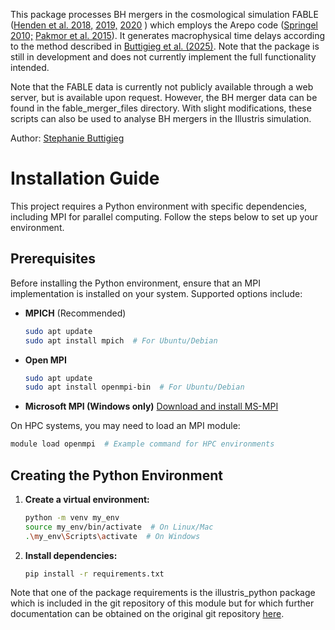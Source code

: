 This package processes BH mergers in the cosmological simulation FABLE \([Henden et al. 2018,](http://dx.doi.org/10.1093/mnras/sty1780) [2019,](http://dx.doi.org/10.1093/mnras/stz2301) [2020](http://dx.doi.org/10.1093/mnras/staa2235) \) which employs the Arepo code \([Springel 2010;](http://dx.doi.org/10.1111/j.1365-2966.2009.15715.x) [Pakmor et al. 2015](http://dx.doi.org/10.1093/mnras/stv2380)\).
It generates macrophysical time delays according to the method described in [Buttigieg et al. (2025)](https://arxiv.org/abs/2504.17549). Note that the package is still in development and does not currently implement the full functionality intended.

Note that the FABLE data is currently not publicly available through a web server, but is available upon request. However, the BH merger data can be found in the fable_merger_files directory. With slight modifications, these scripts can also be used to analyse BH mergers in the Illustris simulation. 

 Author: [Stephanie Buttigieg](mailto:sb2583@cam.ac.uk)

# Installation Guide

This project requires a Python environment with specific dependencies, including MPI for parallel computing. Follow the steps below to set up your environment.

## Prerequisites
Before installing the Python environment, ensure that an MPI implementation is installed on your system. Supported options include:

- **MPICH** (Recommended)
  ```bash
  sudo apt update
  sudo apt install mpich  # For Ubuntu/Debian
  ```

- **Open MPI**
  ```bash
  sudo apt update
  sudo apt install openmpi-bin  # For Ubuntu/Debian
  ```

- **Microsoft MPI (Windows only)**
  [Download and install MS-MPI](https://learn.microsoft.com/en-us/message-passing-interface/microsoft-mpi)

On HPC systems, you may need to load an MPI module:
```bash
module load openmpi  # Example command for HPC environments
```

## Creating the Python Environment
1. **Create a virtual environment:**
   ```bash
   python -m venv my_env
   source my_env/bin/activate  # On Linux/Mac
   .\my_env\Scripts\activate  # On Windows
   ```

2. **Install dependencies:**
   ```bash
   pip install -r requirements.txt
   ```

Note that one of the package requirements is the illustris_python package which is included in the git repository of this module but for which further documentation can be obtained on the original git repository [here](https://github.com/illustristng/illustris_python). 

